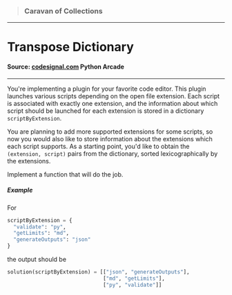 > ### Caravan of Collections

---

# Transpose Dictionary

#### Source: [codesignal.com](https://codesignal.com/) Python Arcade

---

You're implementing a plugin for your favorite code editor. This plugin launches various scripts depending on the open file extension. Each script is associated with exactly one extension, and the information about which script should be launched for each extension is stored in a dictionary `scriptByExtension`.

You are planning to add more supported extensions for some scripts, so now you would also like to store information about the extensions which each script supports. As a starting point, you'd like to obtain the `(extension, script)` pairs from the dictionary, sorted lexicographically by the extensions.

Implement a function that will do the job.

##### Example

For

```py
scriptByExtension = {
  "validate": "py",
  "getLimits": "md",
  "generateOutputs": "json"
}
```

the output should be

```python
solution(scriptByExtension) = [["json", "generateOutputs"],
                               ["md", "getLimits"],
                               ["py", "validate"]]
```
